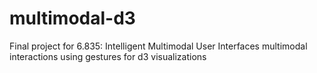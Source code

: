 # multimodal-d3
Final project for 6.835: Intelligent Multimodal User Interfaces
multimodal interactions using gestures for d3 visualizations
